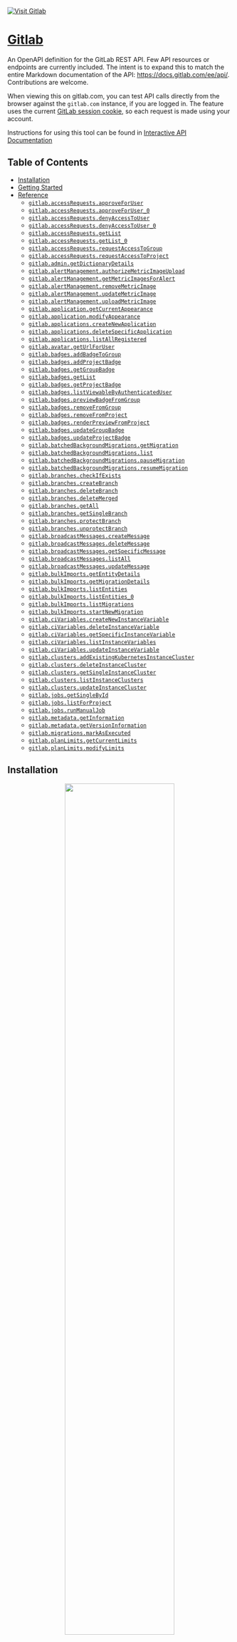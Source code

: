<div align="left">

[![Visit Gitlab](./header.png)](https://gitlab.com)

# [Gitlab](https://gitlab.com)<a id="gitlab"></a>

An OpenAPI definition for the GitLab REST API.
Few API resources or endpoints are currently included.
The intent is to expand this to match the entire Markdown documentation of the API:
<https://docs.gitlab.com/ee/api/>. Contributions are welcome.

When viewing this on gitlab.com, you can test API calls directly from the browser
against the `gitlab.com` instance, if you are logged in.
The feature uses the current [GitLab session cookie](https://docs.gitlab.com/ee/api/index.html#session-cookie),
so each request is made using your account.

Instructions for using this tool can be found in [Interactive API Documentation](https://docs.gitlab.com/ee/api/openapi/openapi_interactive.html)


</div>

## Table of Contents<a id="table-of-contents"></a>

<!-- toc -->

- [Installation](#installation)
- [Getting Started](#getting-started)
- [Reference](#reference)
  * [`gitlab.accessRequests.approveForUser`](#gitlabaccessrequestsapproveforuser)
  * [`gitlab.accessRequests.approveForUser_0`](#gitlabaccessrequestsapproveforuser_0)
  * [`gitlab.accessRequests.denyAccessToUser`](#gitlabaccessrequestsdenyaccesstouser)
  * [`gitlab.accessRequests.denyAccessToUser_0`](#gitlabaccessrequestsdenyaccesstouser_0)
  * [`gitlab.accessRequests.getList`](#gitlabaccessrequestsgetlist)
  * [`gitlab.accessRequests.getList_0`](#gitlabaccessrequestsgetlist_0)
  * [`gitlab.accessRequests.requestAccessToGroup`](#gitlabaccessrequestsrequestaccesstogroup)
  * [`gitlab.accessRequests.requestAccessToProject`](#gitlabaccessrequestsrequestaccesstoproject)
  * [`gitlab.admin.getDictionaryDetails`](#gitlabadmingetdictionarydetails)
  * [`gitlab.alertManagement.authorizeMetricImageUpload`](#gitlabalertmanagementauthorizemetricimageupload)
  * [`gitlab.alertManagement.getMetricImagesForAlert`](#gitlabalertmanagementgetmetricimagesforalert)
  * [`gitlab.alertManagement.removeMetricImage`](#gitlabalertmanagementremovemetricimage)
  * [`gitlab.alertManagement.updateMetricImage`](#gitlabalertmanagementupdatemetricimage)
  * [`gitlab.alertManagement.uploadMetricImage`](#gitlabalertmanagementuploadmetricimage)
  * [`gitlab.application.getCurrentAppearance`](#gitlabapplicationgetcurrentappearance)
  * [`gitlab.application.modifyAppearance`](#gitlabapplicationmodifyappearance)
  * [`gitlab.applications.createNewApplication`](#gitlabapplicationscreatenewapplication)
  * [`gitlab.applications.deleteSpecificApplication`](#gitlabapplicationsdeletespecificapplication)
  * [`gitlab.applications.listAllRegistered`](#gitlabapplicationslistallregistered)
  * [`gitlab.avatar.getUrlForUser`](#gitlabavatargeturlforuser)
  * [`gitlab.badges.addBadgeToGroup`](#gitlabbadgesaddbadgetogroup)
  * [`gitlab.badges.addProjectBadge`](#gitlabbadgesaddprojectbadge)
  * [`gitlab.badges.getGroupBadge`](#gitlabbadgesgetgroupbadge)
  * [`gitlab.badges.getList`](#gitlabbadgesgetlist)
  * [`gitlab.badges.getProjectBadge`](#gitlabbadgesgetprojectbadge)
  * [`gitlab.badges.listViewableByAuthenticatedUser`](#gitlabbadgeslistviewablebyauthenticateduser)
  * [`gitlab.badges.previewBadgeFromGroup`](#gitlabbadgespreviewbadgefromgroup)
  * [`gitlab.badges.removeFromGroup`](#gitlabbadgesremovefromgroup)
  * [`gitlab.badges.removeFromProject`](#gitlabbadgesremovefromproject)
  * [`gitlab.badges.renderPreviewFromProject`](#gitlabbadgesrenderpreviewfromproject)
  * [`gitlab.badges.updateGroupBadge`](#gitlabbadgesupdategroupbadge)
  * [`gitlab.badges.updateProjectBadge`](#gitlabbadgesupdateprojectbadge)
  * [`gitlab.batchedBackgroundMigrations.getMigration`](#gitlabbatchedbackgroundmigrationsgetmigration)
  * [`gitlab.batchedBackgroundMigrations.list`](#gitlabbatchedbackgroundmigrationslist)
  * [`gitlab.batchedBackgroundMigrations.pauseMigration`](#gitlabbatchedbackgroundmigrationspausemigration)
  * [`gitlab.batchedBackgroundMigrations.resumeMigration`](#gitlabbatchedbackgroundmigrationsresumemigration)
  * [`gitlab.branches.checkIfExists`](#gitlabbranchescheckifexists)
  * [`gitlab.branches.createBranch`](#gitlabbranchescreatebranch)
  * [`gitlab.branches.deleteBranch`](#gitlabbranchesdeletebranch)
  * [`gitlab.branches.deleteMerged`](#gitlabbranchesdeletemerged)
  * [`gitlab.branches.getAll`](#gitlabbranchesgetall)
  * [`gitlab.branches.getSingleBranch`](#gitlabbranchesgetsinglebranch)
  * [`gitlab.branches.protectBranch`](#gitlabbranchesprotectbranch)
  * [`gitlab.branches.unprotectBranch`](#gitlabbranchesunprotectbranch)
  * [`gitlab.broadcastMessages.createMessage`](#gitlabbroadcastmessagescreatemessage)
  * [`gitlab.broadcastMessages.deleteMessage`](#gitlabbroadcastmessagesdeletemessage)
  * [`gitlab.broadcastMessages.getSpecificMessage`](#gitlabbroadcastmessagesgetspecificmessage)
  * [`gitlab.broadcastMessages.listAll`](#gitlabbroadcastmessageslistall)
  * [`gitlab.broadcastMessages.updateMessage`](#gitlabbroadcastmessagesupdatemessage)
  * [`gitlab.bulkImports.getEntityDetails`](#gitlabbulkimportsgetentitydetails)
  * [`gitlab.bulkImports.getMigrationDetails`](#gitlabbulkimportsgetmigrationdetails)
  * [`gitlab.bulkImports.listEntities`](#gitlabbulkimportslistentities)
  * [`gitlab.bulkImports.listEntities_0`](#gitlabbulkimportslistentities_0)
  * [`gitlab.bulkImports.listMigrations`](#gitlabbulkimportslistmigrations)
  * [`gitlab.bulkImports.startNewMigration`](#gitlabbulkimportsstartnewmigration)
  * [`gitlab.ciVariables.createNewInstanceVariable`](#gitlabcivariablescreatenewinstancevariable)
  * [`gitlab.ciVariables.deleteInstanceVariable`](#gitlabcivariablesdeleteinstancevariable)
  * [`gitlab.ciVariables.getSpecificInstanceVariable`](#gitlabcivariablesgetspecificinstancevariable)
  * [`gitlab.ciVariables.listInstanceVariables`](#gitlabcivariableslistinstancevariables)
  * [`gitlab.ciVariables.updateInstanceVariable`](#gitlabcivariablesupdateinstancevariable)
  * [`gitlab.clusters.addExistingKubernetesInstanceCluster`](#gitlabclustersaddexistingkubernetesinstancecluster)
  * [`gitlab.clusters.deleteInstanceCluster`](#gitlabclustersdeleteinstancecluster)
  * [`gitlab.clusters.getSingleInstanceCluster`](#gitlabclustersgetsingleinstancecluster)
  * [`gitlab.clusters.listInstanceClusters`](#gitlabclusterslistinstanceclusters)
  * [`gitlab.clusters.updateInstanceCluster`](#gitlabclustersupdateinstancecluster)
  * [`gitlab.jobs.getSingleById`](#gitlabjobsgetsinglebyid)
  * [`gitlab.jobs.listForProject`](#gitlabjobslistforproject)
  * [`gitlab.jobs.runManualJob`](#gitlabjobsrunmanualjob)
  * [`gitlab.metadata.getInformation`](#gitlabmetadatagetinformation)
  * [`gitlab.metadata.getVersionInformation`](#gitlabmetadatagetversioninformation)
  * [`gitlab.migrations.markAsExecuted`](#gitlabmigrationsmarkasexecuted)
  * [`gitlab.planLimits.getCurrentLimits`](#gitlabplanlimitsgetcurrentlimits)
  * [`gitlab.planLimits.modifyLimits`](#gitlabplanlimitsmodifylimits)

<!-- tocstop -->

## Installation<a id="installation"></a>
<div align="center">
  <a href="https://konfigthis.com/sdk-sign-up?company=GitLab&language=TypeScript">
    <img src="https://raw.githubusercontent.com/konfig-dev/brand-assets/HEAD/cta-images/typescript-cta.png" width="70%">
  </a>
</div>

## Getting Started<a id="getting-started"></a>

```typescript
import { GitLab } from "git-lab-typescript-sdk";

const gitlab = new GitLab({
  // Defining the base path is optional and defaults to https://www.gitlab.com/api
  // basePath: "https://www.gitlab.com/api",
  apiKey: "API_KEY",
});

const approveForUserResponse = await gitlab.accessRequests.approveForUser({
  id: "id_example",
  userId: 1,
  access_level: 30,
});

console.log(approveForUserResponse);
```

## Reference<a id="reference"></a>


### `gitlab.accessRequests.approveForUser`<a id="gitlabaccessrequestsapproveforuser"></a>

This feature was introduced in GitLab 8.11.

#### 🛠️ Usage<a id="🛠️-usage"></a>

```typescript
const approveForUserResponse = await gitlab.accessRequests.approveForUser({
  id: "id_example",
  userId: 1,
  access_level: 30,
});
```

#### ⚙️ Parameters<a id="⚙️-parameters"></a>

##### id: `string`<a id="id-string"></a>

The ID or URL-encoded path of the group owned by the authenticated user

##### userId: `number`<a id="userid-number"></a>

The user ID of the access requester

##### access_level: `number`<a id="access_level-number"></a>

A valid access level (defaults: `30`, the Developer role)

#### 🔄 Return<a id="🔄-return"></a>

[APIEntitiesAccessRequester](./models/apientities-access-requester.ts)

#### 🌐 Endpoint<a id="🌐-endpoint"></a>

`/api/v4/groups/{id}/access_requests/{user_id}/approve` `PUT`

[🔙 **Back to Table of Contents**](#table-of-contents)

---


### `gitlab.accessRequests.approveForUser_0`<a id="gitlabaccessrequestsapproveforuser_0"></a>

This feature was introduced in GitLab 8.11.

#### 🛠️ Usage<a id="🛠️-usage"></a>

```typescript
const approveForUser_0Response = await gitlab.accessRequests.approveForUser_0({
  id: "id_example",
  userId: 1,
  access_level: 30,
});
```

#### ⚙️ Parameters<a id="⚙️-parameters"></a>

##### id: `string`<a id="id-string"></a>

The ID or URL-encoded path of the project owned by the authenticated user

##### userId: `number`<a id="userid-number"></a>

The user ID of the access requester

##### access_level: `number`<a id="access_level-number"></a>

A valid access level (defaults: `30`, the Developer role)

#### 🔄 Return<a id="🔄-return"></a>

[APIEntitiesAccessRequester](./models/apientities-access-requester.ts)

#### 🌐 Endpoint<a id="🌐-endpoint"></a>

`/api/v4/projects/{id}/access_requests/{user_id}/approve` `PUT`

[🔙 **Back to Table of Contents**](#table-of-contents)

---


### `gitlab.accessRequests.denyAccessToUser`<a id="gitlabaccessrequestsdenyaccesstouser"></a>

This feature was introduced in GitLab 8.11.

#### 🛠️ Usage<a id="🛠️-usage"></a>

```typescript
const denyAccessToUserResponse = await gitlab.accessRequests.denyAccessToUser({
  id: "id_example",
  userId: 1,
});
```

#### ⚙️ Parameters<a id="⚙️-parameters"></a>

##### id: `string`<a id="id-string"></a>

The ID or URL-encoded path of the group owned by the authenticated user

##### userId: `number`<a id="userid-number"></a>

The user ID of the access requester

#### 🌐 Endpoint<a id="🌐-endpoint"></a>

`/api/v4/groups/{id}/access_requests/{user_id}` `DELETE`

[🔙 **Back to Table of Contents**](#table-of-contents)

---


### `gitlab.accessRequests.denyAccessToUser_0`<a id="gitlabaccessrequestsdenyaccesstouser_0"></a>

This feature was introduced in GitLab 8.11.

#### 🛠️ Usage<a id="🛠️-usage"></a>

```typescript
const denyAccessToUser_0Response =
  await gitlab.accessRequests.denyAccessToUser_0({
    id: "id_example",
    userId: 1,
  });
```

#### ⚙️ Parameters<a id="⚙️-parameters"></a>

##### id: `string`<a id="id-string"></a>

The ID or URL-encoded path of the project owned by the authenticated user

##### userId: `number`<a id="userid-number"></a>

The user ID of the access requester

#### 🌐 Endpoint<a id="🌐-endpoint"></a>

`/api/v4/projects/{id}/access_requests/{user_id}` `DELETE`

[🔙 **Back to Table of Contents**](#table-of-contents)

---


### `gitlab.accessRequests.getList`<a id="gitlabaccessrequestsgetlist"></a>

This feature was introduced in GitLab 8.11.

#### 🛠️ Usage<a id="🛠️-usage"></a>

```typescript
const getListResponse = await gitlab.accessRequests.getList({
  id: "id_example",
  page: 1,
  perPage: 20,
});
```

#### ⚙️ Parameters<a id="⚙️-parameters"></a>

##### id: `string`<a id="id-string"></a>

The ID or URL-encoded path of the group owned by the authenticated user

##### page: `number`<a id="page-number"></a>

Current page number

##### perPage: `number`<a id="perpage-number"></a>

Number of items per page

#### 🔄 Return<a id="🔄-return"></a>

[APIEntitiesAccessRequester](./models/apientities-access-requester.ts)

#### 🌐 Endpoint<a id="🌐-endpoint"></a>

`/api/v4/groups/{id}/access_requests` `GET`

[🔙 **Back to Table of Contents**](#table-of-contents)

---


### `gitlab.accessRequests.getList_0`<a id="gitlabaccessrequestsgetlist_0"></a>

This feature was introduced in GitLab 8.11.

#### 🛠️ Usage<a id="🛠️-usage"></a>

```typescript
const getList_0Response = await gitlab.accessRequests.getList_0({
  id: "id_example",
  page: 1,
  perPage: 20,
});
```

#### ⚙️ Parameters<a id="⚙️-parameters"></a>

##### id: `string`<a id="id-string"></a>

The ID or URL-encoded path of the project owned by the authenticated user

##### page: `number`<a id="page-number"></a>

Current page number

##### perPage: `number`<a id="perpage-number"></a>

Number of items per page

#### 🔄 Return<a id="🔄-return"></a>

[APIEntitiesAccessRequester](./models/apientities-access-requester.ts)

#### 🌐 Endpoint<a id="🌐-endpoint"></a>

`/api/v4/projects/{id}/access_requests` `GET`

[🔙 **Back to Table of Contents**](#table-of-contents)

---


### `gitlab.accessRequests.requestAccessToGroup`<a id="gitlabaccessrequestsrequestaccesstogroup"></a>

This feature was introduced in GitLab 8.11.

#### 🛠️ Usage<a id="🛠️-usage"></a>

```typescript
const requestAccessToGroupResponse =
  await gitlab.accessRequests.requestAccessToGroup({
    id: "id_example",
  });
```

#### ⚙️ Parameters<a id="⚙️-parameters"></a>

##### id: `string`<a id="id-string"></a>

The ID or URL-encoded path of the group owned by the authenticated user

#### 🔄 Return<a id="🔄-return"></a>

[APIEntitiesAccessRequester](./models/apientities-access-requester.ts)

#### 🌐 Endpoint<a id="🌐-endpoint"></a>

`/api/v4/groups/{id}/access_requests` `POST`

[🔙 **Back to Table of Contents**](#table-of-contents)

---


### `gitlab.accessRequests.requestAccessToProject`<a id="gitlabaccessrequestsrequestaccesstoproject"></a>

This feature was introduced in GitLab 8.11.

#### 🛠️ Usage<a id="🛠️-usage"></a>

```typescript
const requestAccessToProjectResponse =
  await gitlab.accessRequests.requestAccessToProject({
    id: "id_example",
  });
```

#### ⚙️ Parameters<a id="⚙️-parameters"></a>

##### id: `string`<a id="id-string"></a>

The ID or URL-encoded path of the project owned by the authenticated user

#### 🔄 Return<a id="🔄-return"></a>

[APIEntitiesAccessRequester](./models/apientities-access-requester.ts)

#### 🌐 Endpoint<a id="🌐-endpoint"></a>

`/api/v4/projects/{id}/access_requests` `POST`

[🔙 **Back to Table of Contents**](#table-of-contents)

---


### `gitlab.admin.getDictionaryDetails`<a id="gitlabadmingetdictionarydetails"></a>

Retrieve dictionary details

#### 🛠️ Usage<a id="🛠️-usage"></a>

```typescript
const getDictionaryDetailsResponse = await gitlab.admin.getDictionaryDetails({
  databaseName: "main",
  tableName: "tableName_example",
});
```

#### ⚙️ Parameters<a id="⚙️-parameters"></a>

##### databaseName: `'main' | 'ci'`<a id="databasename-main--ci"></a>

The database name

##### tableName: `string`<a id="tablename-string"></a>

The table name

#### 🔄 Return<a id="🔄-return"></a>

[APIEntitiesDictionaryTable](./models/apientities-dictionary-table.ts)

#### 🌐 Endpoint<a id="🌐-endpoint"></a>

`/api/v4/admin/databases/{database_name}/dictionary/tables/{table_name}` `GET`

[🔙 **Back to Table of Contents**](#table-of-contents)

---


### `gitlab.alertManagement.authorizeMetricImageUpload`<a id="gitlabalertmanagementauthorizemetricimageupload"></a>

Workhorse authorize metric image file upload

#### 🛠️ Usage<a id="🛠️-usage"></a>

```typescript
const authorizeMetricImageUploadResponse =
  await gitlab.alertManagement.authorizeMetricImageUpload({
    id: "id_example",
    alertIid: 1,
  });
```

#### ⚙️ Parameters<a id="⚙️-parameters"></a>

##### id: `string`<a id="id-string"></a>

The ID or URL-encoded path of the project

##### alertIid: `number`<a id="alertiid-number"></a>

The IID of the Alert

#### 🌐 Endpoint<a id="🌐-endpoint"></a>

`/api/v4/projects/{id}/alert_management_alerts/{alert_iid}/metric_images/authorize` `POST`

[🔙 **Back to Table of Contents**](#table-of-contents)

---


### `gitlab.alertManagement.getMetricImagesForAlert`<a id="gitlabalertmanagementgetmetricimagesforalert"></a>

Metric Images for alert

#### 🛠️ Usage<a id="🛠️-usage"></a>

```typescript
const getMetricImagesForAlertResponse =
  await gitlab.alertManagement.getMetricImagesForAlert({
    id: "id_example",
    alertIid: 1,
  });
```

#### ⚙️ Parameters<a id="⚙️-parameters"></a>

##### id: `string`<a id="id-string"></a>

The ID or URL-encoded path of the project

##### alertIid: `number`<a id="alertiid-number"></a>

The IID of the Alert

#### 🔄 Return<a id="🔄-return"></a>

[APIEntitiesMetricImage](./models/apientities-metric-image.ts)

#### 🌐 Endpoint<a id="🌐-endpoint"></a>

`/api/v4/projects/{id}/alert_management_alerts/{alert_iid}/metric_images` `GET`

[🔙 **Back to Table of Contents**](#table-of-contents)

---


### `gitlab.alertManagement.removeMetricImage`<a id="gitlabalertmanagementremovemetricimage"></a>

Remove a metric image for an alert

#### 🛠️ Usage<a id="🛠️-usage"></a>

```typescript
const removeMetricImageResponse =
  await gitlab.alertManagement.removeMetricImage({
    id: "id_example",
    alertIid: 1,
    metricImageId: 1,
  });
```

#### ⚙️ Parameters<a id="⚙️-parameters"></a>

##### id: `string`<a id="id-string"></a>

The ID or URL-encoded path of the project

##### alertIid: `number`<a id="alertiid-number"></a>

The IID of the Alert

##### metricImageId: `number`<a id="metricimageid-number"></a>

The ID of metric image

#### 🔄 Return<a id="🔄-return"></a>

[APIEntitiesMetricImage](./models/apientities-metric-image.ts)

#### 🌐 Endpoint<a id="🌐-endpoint"></a>

`/api/v4/projects/{id}/alert_management_alerts/{alert_iid}/metric_images/{metric_image_id}` `DELETE`

[🔙 **Back to Table of Contents**](#table-of-contents)

---


### `gitlab.alertManagement.updateMetricImage`<a id="gitlabalertmanagementupdatemetricimage"></a>

Update a metric image for an alert

#### 🛠️ Usage<a id="🛠️-usage"></a>

```typescript
const updateMetricImageResponse =
  await gitlab.alertManagement.updateMetricImage({
    id: "id_example",
    alertIid: 1,
    metricImageId: 1,
  });
```

#### ⚙️ Parameters<a id="⚙️-parameters"></a>

##### id: `string`<a id="id-string"></a>

The ID or URL-encoded path of the project

##### alertIid: `number`<a id="alertiid-number"></a>

The IID of the Alert

##### metricImageId: `number`<a id="metricimageid-number"></a>

The ID of metric image

##### url: `string`<a id="url-string"></a>

The url to view more metric info

##### urlText: `string`<a id="urltext-string"></a>

A description of the image or URL

#### 🔄 Return<a id="🔄-return"></a>

[APIEntitiesMetricImage](./models/apientities-metric-image.ts)

#### 🌐 Endpoint<a id="🌐-endpoint"></a>

`/api/v4/projects/{id}/alert_management_alerts/{alert_iid}/metric_images/{metric_image_id}` `PUT`

[🔙 **Back to Table of Contents**](#table-of-contents)

---


### `gitlab.alertManagement.uploadMetricImage`<a id="gitlabalertmanagementuploadmetricimage"></a>

Upload a metric image for an alert

#### 🛠️ Usage<a id="🛠️-usage"></a>

```typescript
const uploadMetricImageResponse =
  await gitlab.alertManagement.uploadMetricImage({
    id: "id_example",
    alertIid: 1,
    file: fs.readFileSync("/path/to/file"),
  });
```

#### ⚙️ Parameters<a id="⚙️-parameters"></a>

##### id: `string`<a id="id-string"></a>

The ID or URL-encoded path of the project

##### alertIid: `number`<a id="alertiid-number"></a>

The IID of the Alert

##### file: `Uint8Array | File | buffer.File`<a id="file-uint8array--file--bufferfile"></a>

The image file to be uploaded

##### url: `string`<a id="url-string"></a>

The url to view more metric info

##### urlText: `string`<a id="urltext-string"></a>

A description of the image or URL

#### 🔄 Return<a id="🔄-return"></a>

[APIEntitiesMetricImage](./models/apientities-metric-image.ts)

#### 🌐 Endpoint<a id="🌐-endpoint"></a>

`/api/v4/projects/{id}/alert_management_alerts/{alert_iid}/metric_images` `POST`

[🔙 **Back to Table of Contents**](#table-of-contents)

---


### `gitlab.application.getCurrentAppearance`<a id="gitlabapplicationgetcurrentappearance"></a>

Get the current appearance

#### 🛠️ Usage<a id="🛠️-usage"></a>

```typescript
const getCurrentAppearanceResponse =
  await gitlab.application.getCurrentAppearance();
```

#### 🔄 Return<a id="🔄-return"></a>

[APIEntitiesAppearance](./models/apientities-appearance.ts)

#### 🌐 Endpoint<a id="🌐-endpoint"></a>

`/api/v4/application/appearance` `GET`

[🔙 **Back to Table of Contents**](#table-of-contents)

---


### `gitlab.application.modifyAppearance`<a id="gitlabapplicationmodifyappearance"></a>

Modify appearance

#### 🛠️ Usage<a id="🛠️-usage"></a>

```typescript
const modifyAppearanceResponse = await gitlab.application.modifyAppearance({});
```

#### ⚙️ Parameters<a id="⚙️-parameters"></a>

##### title: `string`<a id="title-string"></a>

Instance title on the sign in / sign up page

##### description: `string`<a id="description-string"></a>

Markdown text shown on the sign in / sign up page

##### pwaName: `string`<a id="pwaname-string"></a>

Name of the Progressive Web App

##### pwaShortName: `string`<a id="pwashortname-string"></a>

Optional, short name for Progressive Web App

##### pwaDescription: `string`<a id="pwadescription-string"></a>

An explanation of what the Progressive Web App does

##### logo: `Uint8Array | File | buffer.File`<a id="logo-uint8array--file--bufferfile"></a>

Instance image used on the sign in / sign up page

##### pwaIcon: `Uint8Array | File | buffer.File`<a id="pwaicon-uint8array--file--bufferfile"></a>

Icon used for Progressive Web App

##### headerLogo: `Uint8Array | File | buffer.File`<a id="headerlogo-uint8array--file--bufferfile"></a>

Instance image used for the main navigation bar

##### favicon: `Uint8Array | File | buffer.File`<a id="favicon-uint8array--file--bufferfile"></a>

Instance favicon in .ico/.png format

##### newProjectGuidelines: `string`<a id="newprojectguidelines-string"></a>

Markdown text shown on the new project page

##### profileImageGuidelines: `string`<a id="profileimageguidelines-string"></a>

Markdown text shown on the profile page below Public Avatar

##### headerMessage: `string`<a id="headermessage-string"></a>

Message within the system header bar

##### footerMessage: `string`<a id="footermessage-string"></a>

Message within the system footer bar

##### messageBackgroundColor: `string`<a id="messagebackgroundcolor-string"></a>

Background color for the system header / footer bar

##### messageFontColor: `string`<a id="messagefontcolor-string"></a>

Font color for the system header / footer bar

##### emailHeaderAndFooterEnabled: `boolean`<a id="emailheaderandfooterenabled-boolean"></a>

Add header and footer to all outgoing emails if enabled

#### 🔄 Return<a id="🔄-return"></a>

[APIEntitiesAppearance](./models/apientities-appearance.ts)

#### 🌐 Endpoint<a id="🌐-endpoint"></a>

`/api/v4/application/appearance` `PUT`

[🔙 **Back to Table of Contents**](#table-of-contents)

---


### `gitlab.applications.createNewApplication`<a id="gitlabapplicationscreatenewapplication"></a>

This feature was introduced in GitLab 10.5

#### 🛠️ Usage<a id="🛠️-usage"></a>

```typescript
const createNewApplicationResponse =
  await gitlab.applications.createNewApplication({
    name: "name_example",
    redirect_uri: "redirect_uri_example",
    scopes: "scopes_example",
    confidential: true,
  });
```

#### ⚙️ Parameters<a id="⚙️-parameters"></a>

##### name: `string`<a id="name-string"></a>

Name of the application.

##### redirect_uri: `string`<a id="redirect_uri-string"></a>

Redirect URI of the application.

##### scopes: `string`<a id="scopes-string"></a>

Scopes of the application. You can specify multiple scopes by separating\\\\                                  each scope using a space

##### confidential: `boolean`<a id="confidential-boolean"></a>

The application is used where the client secret can be kept confidential. Native mobile apps \\\\                         and Single Page Apps are considered non-confidential. Defaults to true if not supplied

#### 🔄 Return<a id="🔄-return"></a>

[APIEntitiesApplicationWithSecret](./models/apientities-application-with-secret.ts)

#### 🌐 Endpoint<a id="🌐-endpoint"></a>

`/api/v4/applications` `POST`

[🔙 **Back to Table of Contents**](#table-of-contents)

---


### `gitlab.applications.deleteSpecificApplication`<a id="gitlabapplicationsdeletespecificapplication"></a>

Delete a specific application

#### 🛠️ Usage<a id="🛠️-usage"></a>

```typescript
const deleteSpecificApplicationResponse =
  await gitlab.applications.deleteSpecificApplication({
    id: 1,
  });
```

#### ⚙️ Parameters<a id="⚙️-parameters"></a>

##### id: `number`<a id="id-number"></a>

The ID of the application (not the application_id)

#### 🌐 Endpoint<a id="🌐-endpoint"></a>

`/api/v4/applications/{id}` `DELETE`

[🔙 **Back to Table of Contents**](#table-of-contents)

---


### `gitlab.applications.listAllRegistered`<a id="gitlabapplicationslistallregistered"></a>

List all registered applications

#### 🛠️ Usage<a id="🛠️-usage"></a>

```typescript
const listAllRegisteredResponse = await gitlab.applications.listAllRegistered();
```

#### 🔄 Return<a id="🔄-return"></a>

[APIEntitiesApplication](./models/apientities-application.ts)

#### 🌐 Endpoint<a id="🌐-endpoint"></a>

`/api/v4/applications` `GET`

[🔙 **Back to Table of Contents**](#table-of-contents)

---


### `gitlab.avatar.getUrlForUser`<a id="gitlabavatargeturlforuser"></a>

Return avatar url for a user

#### 🛠️ Usage<a id="🛠️-usage"></a>

```typescript
const getUrlForUserResponse = await gitlab.avatar.getUrlForUser({
  email: "email_example",
});
```

#### ⚙️ Parameters<a id="⚙️-parameters"></a>

##### email: `string`<a id="email-string"></a>

Public email address of the user

##### size: `number`<a id="size-number"></a>

Single pixel dimension for Gravatar images

#### 🔄 Return<a id="🔄-return"></a>

[APIEntitiesAvatar](./models/apientities-avatar.ts)

#### 🌐 Endpoint<a id="🌐-endpoint"></a>

`/api/v4/avatar` `GET`

[🔙 **Back to Table of Contents**](#table-of-contents)

---


### `gitlab.badges.addBadgeToGroup`<a id="gitlabbadgesaddbadgetogroup"></a>

This feature was introduced in GitLab 10.6.

#### 🛠️ Usage<a id="🛠️-usage"></a>

```typescript
const addBadgeToGroupResponse = await gitlab.badges.addBadgeToGroup({
  id: "id_example",
  link_url: "link_url_example",
  image_url: "image_url_example",
});
```

#### ⚙️ Parameters<a id="⚙️-parameters"></a>

##### link_url: `string`<a id="link_url-string"></a>

URL of the badge link

##### image_url: `string`<a id="image_url-string"></a>

URL of the badge image

##### id: `string`<a id="id-string"></a>

The ID or URL-encoded path of the group owned by the authenticated user.

##### name: `string`<a id="name-string"></a>

Name for the badge

#### 🔄 Return<a id="🔄-return"></a>

[APIEntitiesBadge](./models/apientities-badge.ts)

#### 🌐 Endpoint<a id="🌐-endpoint"></a>

`/api/v4/groups/{id}/badges` `POST`

[🔙 **Back to Table of Contents**](#table-of-contents)

---


### `gitlab.badges.addProjectBadge`<a id="gitlabbadgesaddprojectbadge"></a>

This feature was introduced in GitLab 10.6.

#### 🛠️ Usage<a id="🛠️-usage"></a>

```typescript
const addProjectBadgeResponse = await gitlab.badges.addProjectBadge({
  id: "id_example",
  link_url: "link_url_example",
  image_url: "image_url_example",
});
```

#### ⚙️ Parameters<a id="⚙️-parameters"></a>

##### link_url: `string`<a id="link_url-string"></a>

URL of the badge link

##### image_url: `string`<a id="image_url-string"></a>

URL of the badge image

##### id: `string`<a id="id-string"></a>

The ID or URL-encoded path of the project owned by the authenticated user.

##### name: `string`<a id="name-string"></a>

Name for the badge

#### 🔄 Return<a id="🔄-return"></a>

[APIEntitiesBadge](./models/apientities-badge.ts)

#### 🌐 Endpoint<a id="🌐-endpoint"></a>

`/api/v4/projects/{id}/badges` `POST`

[🔙 **Back to Table of Contents**](#table-of-contents)

---


### `gitlab.badges.getGroupBadge`<a id="gitlabbadgesgetgroupbadge"></a>

This feature was introduced in GitLab 10.6.

#### 🛠️ Usage<a id="🛠️-usage"></a>

```typescript
const getGroupBadgeResponse = await gitlab.badges.getGroupBadge({
  id: "id_example",
  badgeId: 1,
});
```

#### ⚙️ Parameters<a id="⚙️-parameters"></a>

##### id: `string`<a id="id-string"></a>

The ID or URL-encoded path of the group owned by the authenticated user.

##### badgeId: `number`<a id="badgeid-number"></a>

The badge ID

#### 🔄 Return<a id="🔄-return"></a>

[APIEntitiesBadge](./models/apientities-badge.ts)

#### 🌐 Endpoint<a id="🌐-endpoint"></a>

`/api/v4/groups/{id}/badges/{badge_id}` `GET`

[🔙 **Back to Table of Contents**](#table-of-contents)

---


### `gitlab.badges.getList`<a id="gitlabbadgesgetlist"></a>

This feature was introduced in GitLab 10.6.

#### 🛠️ Usage<a id="🛠️-usage"></a>

```typescript
const getListResponse = await gitlab.badges.getList({
  id: "id_example",
  page: 1,
  perPage: 20,
});
```

#### ⚙️ Parameters<a id="⚙️-parameters"></a>

##### id: `string`<a id="id-string"></a>

The ID or URL-encoded path of the group owned by the authenticated user.

##### page: `number`<a id="page-number"></a>

Current page number

##### perPage: `number`<a id="perpage-number"></a>

Number of items per page

##### name: `string`<a id="name-string"></a>

Name for the badge

#### 🔄 Return<a id="🔄-return"></a>

[APIEntitiesBadge](./models/apientities-badge.ts)

#### 🌐 Endpoint<a id="🌐-endpoint"></a>

`/api/v4/groups/{id}/badges` `GET`

[🔙 **Back to Table of Contents**](#table-of-contents)

---


### `gitlab.badges.getProjectBadge`<a id="gitlabbadgesgetprojectbadge"></a>

This feature was introduced in GitLab 10.6.

#### 🛠️ Usage<a id="🛠️-usage"></a>

```typescript
const getProjectBadgeResponse = await gitlab.badges.getProjectBadge({
  id: "id_example",
  badgeId: 1,
});
```

#### ⚙️ Parameters<a id="⚙️-parameters"></a>

##### id: `string`<a id="id-string"></a>

The ID or URL-encoded path of the project owned by the authenticated user.

##### badgeId: `number`<a id="badgeid-number"></a>

The badge ID

#### 🔄 Return<a id="🔄-return"></a>

[APIEntitiesBadge](./models/apientities-badge.ts)

#### 🌐 Endpoint<a id="🌐-endpoint"></a>

`/api/v4/projects/{id}/badges/{badge_id}` `GET`

[🔙 **Back to Table of Contents**](#table-of-contents)

---


### `gitlab.badges.listViewableByAuthenticatedUser`<a id="gitlabbadgeslistviewablebyauthenticateduser"></a>

This feature was introduced in GitLab 10.6.

#### 🛠️ Usage<a id="🛠️-usage"></a>

```typescript
const listViewableByAuthenticatedUserResponse =
  await gitlab.badges.listViewableByAuthenticatedUser({
    id: "id_example",
    page: 1,
    perPage: 20,
  });
```

#### ⚙️ Parameters<a id="⚙️-parameters"></a>

##### id: `string`<a id="id-string"></a>

The ID or URL-encoded path of the project owned by the authenticated user.

##### page: `number`<a id="page-number"></a>

Current page number

##### perPage: `number`<a id="perpage-number"></a>

Number of items per page

##### name: `string`<a id="name-string"></a>

Name for the badge

#### 🔄 Return<a id="🔄-return"></a>

[APIEntitiesBadge](./models/apientities-badge.ts)

#### 🌐 Endpoint<a id="🌐-endpoint"></a>

`/api/v4/projects/{id}/badges` `GET`

[🔙 **Back to Table of Contents**](#table-of-contents)

---


### `gitlab.badges.previewBadgeFromGroup`<a id="gitlabbadgespreviewbadgefromgroup"></a>

This feature was introduced in GitLab 10.6.

#### 🛠️ Usage<a id="🛠️-usage"></a>

```typescript
const previewBadgeFromGroupResponse = await gitlab.badges.previewBadgeFromGroup(
  {
    id: "id_example",
    linkUrl: "linkUrl_example",
    imageUrl: "imageUrl_example",
  }
);
```

#### ⚙️ Parameters<a id="⚙️-parameters"></a>

##### id: `string`<a id="id-string"></a>

The ID or URL-encoded path of the group owned by the authenticated user.

##### linkUrl: `string`<a id="linkurl-string"></a>

URL of the badge link

##### imageUrl: `string`<a id="imageurl-string"></a>

URL of the badge image

#### 🔄 Return<a id="🔄-return"></a>

[APIEntitiesBasicBadgeDetails](./models/apientities-basic-badge-details.ts)

#### 🌐 Endpoint<a id="🌐-endpoint"></a>

`/api/v4/groups/{id}/badges/render` `GET`

[🔙 **Back to Table of Contents**](#table-of-contents)

---


### `gitlab.badges.removeFromGroup`<a id="gitlabbadgesremovefromgroup"></a>

This feature was introduced in GitLab 10.6.

#### 🛠️ Usage<a id="🛠️-usage"></a>

```typescript
const removeFromGroupResponse = await gitlab.badges.removeFromGroup({
  id: "id_example",
  badgeId: 1,
});
```

#### ⚙️ Parameters<a id="⚙️-parameters"></a>

##### id: `string`<a id="id-string"></a>

The ID or URL-encoded path of the group owned by the authenticated user.

##### badgeId: `number`<a id="badgeid-number"></a>

The badge ID

#### 🌐 Endpoint<a id="🌐-endpoint"></a>

`/api/v4/groups/{id}/badges/{badge_id}` `DELETE`

[🔙 **Back to Table of Contents**](#table-of-contents)

---


### `gitlab.badges.removeFromProject`<a id="gitlabbadgesremovefromproject"></a>

This feature was introduced in GitLab 10.6.

#### 🛠️ Usage<a id="🛠️-usage"></a>

```typescript
const removeFromProjectResponse = await gitlab.badges.removeFromProject({
  id: "id_example",
  badgeId: 1,
});
```

#### ⚙️ Parameters<a id="⚙️-parameters"></a>

##### id: `string`<a id="id-string"></a>

The ID or URL-encoded path of the project owned by the authenticated user.

##### badgeId: `number`<a id="badgeid-number"></a>

The badge ID

#### 🌐 Endpoint<a id="🌐-endpoint"></a>

`/api/v4/projects/{id}/badges/{badge_id}` `DELETE`

[🔙 **Back to Table of Contents**](#table-of-contents)

---


### `gitlab.badges.renderPreviewFromProject`<a id="gitlabbadgesrenderpreviewfromproject"></a>

This feature was introduced in GitLab 10.6.

#### 🛠️ Usage<a id="🛠️-usage"></a>

```typescript
const renderPreviewFromProjectResponse =
  await gitlab.badges.renderPreviewFromProject({
    id: "id_example",
    linkUrl: "linkUrl_example",
    imageUrl: "imageUrl_example",
  });
```

#### ⚙️ Parameters<a id="⚙️-parameters"></a>

##### id: `string`<a id="id-string"></a>

The ID or URL-encoded path of the project owned by the authenticated user.

##### linkUrl: `string`<a id="linkurl-string"></a>

URL of the badge link

##### imageUrl: `string`<a id="imageurl-string"></a>

URL of the badge image

#### 🔄 Return<a id="🔄-return"></a>

[APIEntitiesBasicBadgeDetails](./models/apientities-basic-badge-details.ts)

#### 🌐 Endpoint<a id="🌐-endpoint"></a>

`/api/v4/projects/{id}/badges/render` `GET`

[🔙 **Back to Table of Contents**](#table-of-contents)

---


### `gitlab.badges.updateGroupBadge`<a id="gitlabbadgesupdategroupbadge"></a>

This feature was introduced in GitLab 10.6.

#### 🛠️ Usage<a id="🛠️-usage"></a>

```typescript
const updateGroupBadgeResponse = await gitlab.badges.updateGroupBadge({
  id: "id_example",
  badgeId: 1,
});
```

#### ⚙️ Parameters<a id="⚙️-parameters"></a>

##### id: `string`<a id="id-string"></a>

The ID or URL-encoded path of the group owned by the authenticated user.

##### badgeId: `number`<a id="badgeid-number"></a>

##### link_url: `string`<a id="link_url-string"></a>

URL of the badge link

##### image_url: `string`<a id="image_url-string"></a>

URL of the badge image

##### name: `string`<a id="name-string"></a>

Name for the badge

#### 🔄 Return<a id="🔄-return"></a>

[APIEntitiesBadge](./models/apientities-badge.ts)

#### 🌐 Endpoint<a id="🌐-endpoint"></a>

`/api/v4/groups/{id}/badges/{badge_id}` `PUT`

[🔙 **Back to Table of Contents**](#table-of-contents)

---


### `gitlab.badges.updateProjectBadge`<a id="gitlabbadgesupdateprojectbadge"></a>

This feature was introduced in GitLab 10.6.

#### 🛠️ Usage<a id="🛠️-usage"></a>

```typescript
const updateProjectBadgeResponse = await gitlab.badges.updateProjectBadge({
  id: "id_example",
  badgeId: 1,
});
```

#### ⚙️ Parameters<a id="⚙️-parameters"></a>

##### id: `string`<a id="id-string"></a>

The ID or URL-encoded path of the project owned by the authenticated user.

##### badgeId: `number`<a id="badgeid-number"></a>

##### link_url: `string`<a id="link_url-string"></a>

URL of the badge link

##### image_url: `string`<a id="image_url-string"></a>

URL of the badge image

##### name: `string`<a id="name-string"></a>

Name for the badge

#### 🔄 Return<a id="🔄-return"></a>

[APIEntitiesBadge](./models/apientities-badge.ts)

#### 🌐 Endpoint<a id="🌐-endpoint"></a>

`/api/v4/projects/{id}/badges/{badge_id}` `PUT`

[🔙 **Back to Table of Contents**](#table-of-contents)

---


### `gitlab.batchedBackgroundMigrations.getMigration`<a id="gitlabbatchedbackgroundmigrationsgetmigration"></a>

Retrieve a batched background migration

#### 🛠️ Usage<a id="🛠️-usage"></a>

```typescript
const getMigrationResponse =
  await gitlab.batchedBackgroundMigrations.getMigration({
    database: "main",
    id: 1,
  });
```

#### ⚙️ Parameters<a id="⚙️-parameters"></a>

##### id: `number`<a id="id-number"></a>

The batched background migration id

##### database: `'main' | 'ci' | 'embedding' | 'main_clusterwide' | 'geo'`<a id="database-main--ci--embedding--main_clusterwide--geo"></a>

The name of the database

#### 🔄 Return<a id="🔄-return"></a>

[APIEntitiesBatchedBackgroundMigration](./models/apientities-batched-background-migration.ts)

#### 🌐 Endpoint<a id="🌐-endpoint"></a>

`/api/v4/admin/batched_background_migrations/{id}` `GET`

[🔙 **Back to Table of Contents**](#table-of-contents)

---


### `gitlab.batchedBackgroundMigrations.list`<a id="gitlabbatchedbackgroundmigrationslist"></a>

Get the list of batched background migrations

#### 🛠️ Usage<a id="🛠️-usage"></a>

```typescript
const listResponse = await gitlab.batchedBackgroundMigrations.list({
  database: "main",
});
```

#### ⚙️ Parameters<a id="⚙️-parameters"></a>

##### database: `'main' | 'ci' | 'embedding' | 'main_clusterwide' | 'geo'`<a id="database-main--ci--embedding--main_clusterwide--geo"></a>

The name of the database, the default `main`

#### 🔄 Return<a id="🔄-return"></a>

[APIEntitiesBatchedBackgroundMigration](./models/apientities-batched-background-migration.ts)

#### 🌐 Endpoint<a id="🌐-endpoint"></a>

`/api/v4/admin/batched_background_migrations` `GET`

[🔙 **Back to Table of Contents**](#table-of-contents)

---


### `gitlab.batchedBackgroundMigrations.pauseMigration`<a id="gitlabbatchedbackgroundmigrationspausemigration"></a>

Pause a batched background migration

#### 🛠️ Usage<a id="🛠️-usage"></a>

```typescript
const pauseMigrationResponse =
  await gitlab.batchedBackgroundMigrations.pauseMigration({
    id: 1,
    database: "main",
  });
```

#### ⚙️ Parameters<a id="⚙️-parameters"></a>

##### id: `number`<a id="id-number"></a>

The batched background migration id

##### database: `string`<a id="database-string"></a>

The name of the database

#### 🔄 Return<a id="🔄-return"></a>

[APIEntitiesBatchedBackgroundMigration](./models/apientities-batched-background-migration.ts)

#### 🌐 Endpoint<a id="🌐-endpoint"></a>

`/api/v4/admin/batched_background_migrations/{id}/pause` `PUT`

[🔙 **Back to Table of Contents**](#table-of-contents)

---


### `gitlab.batchedBackgroundMigrations.resumeMigration`<a id="gitlabbatchedbackgroundmigrationsresumemigration"></a>

Resume a batched background migration

#### 🛠️ Usage<a id="🛠️-usage"></a>

```typescript
const resumeMigrationResponse =
  await gitlab.batchedBackgroundMigrations.resumeMigration({
    id: 1,
    database: "main",
  });
```

#### ⚙️ Parameters<a id="⚙️-parameters"></a>

##### id: `number`<a id="id-number"></a>

The batched background migration id

##### database: `string`<a id="database-string"></a>

The name of the database

#### 🔄 Return<a id="🔄-return"></a>

[APIEntitiesBatchedBackgroundMigration](./models/apientities-batched-background-migration.ts)

#### 🌐 Endpoint<a id="🌐-endpoint"></a>

`/api/v4/admin/batched_background_migrations/{id}/resume` `PUT`

[🔙 **Back to Table of Contents**](#table-of-contents)

---


### `gitlab.branches.checkIfExists`<a id="gitlabbranchescheckifexists"></a>

Check if a branch exists

#### 🛠️ Usage<a id="🛠️-usage"></a>

```typescript
const checkIfExistsResponse = await gitlab.branches.checkIfExists({
  id: "id_example",
  branch: "branch_example",
});
```

#### ⚙️ Parameters<a id="⚙️-parameters"></a>

##### id: `string`<a id="id-string"></a>

The ID or URL-encoded path of the project

##### branch: `string`<a id="branch-string"></a>

The name of the branch

#### 🌐 Endpoint<a id="🌐-endpoint"></a>

`/api/v4/projects/{id}/repository/branches/{branch}` `HEAD`

[🔙 **Back to Table of Contents**](#table-of-contents)

---


### `gitlab.branches.createBranch`<a id="gitlabbranchescreatebranch"></a>

Create branch

#### 🛠️ Usage<a id="🛠️-usage"></a>

```typescript
const createBranchResponse = await gitlab.branches.createBranch({
  id: "id_example",
  branch: "branch_example",
  ref: "ref_example",
});
```

#### ⚙️ Parameters<a id="⚙️-parameters"></a>

##### id: `string`<a id="id-string"></a>

The ID or URL-encoded path of the project

##### branch: `string`<a id="branch-string"></a>

The name of the branch

##### ref: `string`<a id="ref-string"></a>

Create branch from commit sha or existing branch

#### 🔄 Return<a id="🔄-return"></a>

[APIEntitiesBranch](./models/apientities-branch.ts)

#### 🌐 Endpoint<a id="🌐-endpoint"></a>

`/api/v4/projects/{id}/repository/branches` `POST`

[🔙 **Back to Table of Contents**](#table-of-contents)

---


### `gitlab.branches.deleteBranch`<a id="gitlabbranchesdeletebranch"></a>

Delete a branch

#### 🛠️ Usage<a id="🛠️-usage"></a>

```typescript
const deleteBranchResponse = await gitlab.branches.deleteBranch({
  id: "id_example",
  branch: "branch_example",
});
```

#### ⚙️ Parameters<a id="⚙️-parameters"></a>

##### id: `string`<a id="id-string"></a>

The ID or URL-encoded path of the project

##### branch: `string`<a id="branch-string"></a>

The name of the branch

#### 🌐 Endpoint<a id="🌐-endpoint"></a>

`/api/v4/projects/{id}/repository/branches/{branch}` `DELETE`

[🔙 **Back to Table of Contents**](#table-of-contents)

---


### `gitlab.branches.deleteMerged`<a id="gitlabbranchesdeletemerged"></a>

Delete all merged branches

#### 🛠️ Usage<a id="🛠️-usage"></a>

```typescript
const deleteMergedResponse = await gitlab.branches.deleteMerged({
  id: "id_example",
});
```

#### ⚙️ Parameters<a id="⚙️-parameters"></a>

##### id: `string`<a id="id-string"></a>

The ID or URL-encoded path of the project

#### 🌐 Endpoint<a id="🌐-endpoint"></a>

`/api/v4/projects/{id}/repository/merged_branches` `DELETE`

[🔙 **Back to Table of Contents**](#table-of-contents)

---


### `gitlab.branches.getAll`<a id="gitlabbranchesgetall"></a>

Get a project repository branches

#### 🛠️ Usage<a id="🛠️-usage"></a>

```typescript
const getAllResponse = await gitlab.branches.getAll({
  id: "id_example",
  page: 1,
  perPage: 20,
  sort: "name_asc",
});
```

#### ⚙️ Parameters<a id="⚙️-parameters"></a>

##### id: `string`<a id="id-string"></a>

The ID or URL-encoded path of the project

##### page: `number`<a id="page-number"></a>

Current page number

##### perPage: `number`<a id="perpage-number"></a>

Number of items per page

##### search: `string`<a id="search-string"></a>

Return list of branches matching the search criteria

##### regex: `string`<a id="regex-string"></a>

Return list of branches matching the regex

##### sort: `'name_asc' | 'updated_asc' | 'updated_desc'`<a id="sort-name_asc--updated_asc--updated_desc"></a>

Return list of branches sorted by the given field

##### pageToken: `string`<a id="pagetoken-string"></a>

Name of branch to start the pagination from

#### 🔄 Return<a id="🔄-return"></a>

[APIEntitiesBranch](./models/apientities-branch.ts)

#### 🌐 Endpoint<a id="🌐-endpoint"></a>

`/api/v4/projects/{id}/repository/branches` `GET`

[🔙 **Back to Table of Contents**](#table-of-contents)

---


### `gitlab.branches.getSingleBranch`<a id="gitlabbranchesgetsinglebranch"></a>

Get a single repository branch

#### 🛠️ Usage<a id="🛠️-usage"></a>

```typescript
const getSingleBranchResponse = await gitlab.branches.getSingleBranch({
  id: "id_example",
  branch: 1,
});
```

#### ⚙️ Parameters<a id="⚙️-parameters"></a>

##### id: `string`<a id="id-string"></a>

The ID or URL-encoded path of the project

##### branch: `number`<a id="branch-number"></a>

#### 🔄 Return<a id="🔄-return"></a>

[APIEntitiesBranch](./models/apientities-branch.ts)

#### 🌐 Endpoint<a id="🌐-endpoint"></a>

`/api/v4/projects/{id}/repository/branches/{branch}` `GET`

[🔙 **Back to Table of Contents**](#table-of-contents)

---


### `gitlab.branches.protectBranch`<a id="gitlabbranchesprotectbranch"></a>

Protect a single branch

#### 🛠️ Usage<a id="🛠️-usage"></a>

```typescript
const protectBranchResponse = await gitlab.branches.protectBranch({
  id: "id_example",
  branch: "branch_example",
});
```

#### ⚙️ Parameters<a id="⚙️-parameters"></a>

##### id: `string`<a id="id-string"></a>

The ID or URL-encoded path of the project

##### branch: `string`<a id="branch-string"></a>

The name of the branch

##### developers_can_push: `boolean`<a id="developers_can_push-boolean"></a>

Flag if developers can push to that branch

##### developers_can_merge: `boolean`<a id="developers_can_merge-boolean"></a>

Flag if developers can merge to that branch

#### 🔄 Return<a id="🔄-return"></a>

[APIEntitiesBranch](./models/apientities-branch.ts)

#### 🌐 Endpoint<a id="🌐-endpoint"></a>

`/api/v4/projects/{id}/repository/branches/{branch}/protect` `PUT`

[🔙 **Back to Table of Contents**](#table-of-contents)

---


### `gitlab.branches.unprotectBranch`<a id="gitlabbranchesunprotectbranch"></a>

Unprotect a single branch

#### 🛠️ Usage<a id="🛠️-usage"></a>

```typescript
const unprotectBranchResponse = await gitlab.branches.unprotectBranch({
  id: "id_example",
  branch: "branch_example",
});
```

#### ⚙️ Parameters<a id="⚙️-parameters"></a>

##### id: `string`<a id="id-string"></a>

The ID or URL-encoded path of the project

##### branch: `string`<a id="branch-string"></a>

The name of the branch

#### 🔄 Return<a id="🔄-return"></a>

[APIEntitiesBranch](./models/apientities-branch.ts)

#### 🌐 Endpoint<a id="🌐-endpoint"></a>

`/api/v4/projects/{id}/repository/branches/{branch}/unprotect` `PUT`

[🔙 **Back to Table of Contents**](#table-of-contents)

---


### `gitlab.broadcastMessages.createMessage`<a id="gitlabbroadcastmessagescreatemessage"></a>

This feature was introduced in GitLab 8.12.

#### 🛠️ Usage<a id="🛠️-usage"></a>

```typescript
const createMessageResponse = await gitlab.broadcastMessages.createMessage({
  message: "message_example",
  broadcast_type: "banner",
});
```

#### ⚙️ Parameters<a id="⚙️-parameters"></a>

##### message: `string`<a id="message-string"></a>

Message to display

##### starts_at: `string`<a id="starts_at-string"></a>

Starting time

##### ends_at: `string`<a id="ends_at-string"></a>

Ending time

##### color: `string`<a id="color-string"></a>

Background color

##### font: `string`<a id="font-string"></a>

Foreground color

##### target_access_levels: `number`[]<a id="target_access_levels-number"></a>

Target user roles

##### target_path: `string`<a id="target_path-string"></a>

Target path

##### broadcast_type: `string`<a id="broadcast_type-string"></a>

Broadcast type. Defaults to banner

##### dismissable: `boolean`<a id="dismissable-boolean"></a>

Is dismissable

#### 🔄 Return<a id="🔄-return"></a>

[APIEntitiesBroadcastMessage](./models/apientities-broadcast-message.ts)

#### 🌐 Endpoint<a id="🌐-endpoint"></a>

`/api/v4/broadcast_messages` `POST`

[🔙 **Back to Table of Contents**](#table-of-contents)

---


### `gitlab.broadcastMessages.deleteMessage`<a id="gitlabbroadcastmessagesdeletemessage"></a>

This feature was introduced in GitLab 8.12.

#### 🛠️ Usage<a id="🛠️-usage"></a>

```typescript
const deleteMessageResponse = await gitlab.broadcastMessages.deleteMessage({
  id: 1,
});
```

#### ⚙️ Parameters<a id="⚙️-parameters"></a>

##### id: `number`<a id="id-number"></a>

Broadcast message ID

#### 🔄 Return<a id="🔄-return"></a>

[APIEntitiesBroadcastMessage](./models/apientities-broadcast-message.ts)

#### 🌐 Endpoint<a id="🌐-endpoint"></a>

`/api/v4/broadcast_messages/{id}` `DELETE`

[🔙 **Back to Table of Contents**](#table-of-contents)

---


### `gitlab.broadcastMessages.getSpecificMessage`<a id="gitlabbroadcastmessagesgetspecificmessage"></a>

This feature was introduced in GitLab 8.12.

#### 🛠️ Usage<a id="🛠️-usage"></a>

```typescript
const getSpecificMessageResponse =
  await gitlab.broadcastMessages.getSpecificMessage({
    id: 1,
  });
```

#### ⚙️ Parameters<a id="⚙️-parameters"></a>

##### id: `number`<a id="id-number"></a>

Broadcast message ID

#### 🔄 Return<a id="🔄-return"></a>

[APIEntitiesBroadcastMessage](./models/apientities-broadcast-message.ts)

#### 🌐 Endpoint<a id="🌐-endpoint"></a>

`/api/v4/broadcast_messages/{id}` `GET`

[🔙 **Back to Table of Contents**](#table-of-contents)

---


### `gitlab.broadcastMessages.listAll`<a id="gitlabbroadcastmessageslistall"></a>

This feature was introduced in GitLab 8.12.

#### 🛠️ Usage<a id="🛠️-usage"></a>

```typescript
const listAllResponse = await gitlab.broadcastMessages.listAll({
  page: 1,
  perPage: 20,
});
```

#### ⚙️ Parameters<a id="⚙️-parameters"></a>

##### page: `number`<a id="page-number"></a>

Current page number

##### perPage: `number`<a id="perpage-number"></a>

Number of items per page

#### 🔄 Return<a id="🔄-return"></a>

[APIEntitiesBroadcastMessage](./models/apientities-broadcast-message.ts)

#### 🌐 Endpoint<a id="🌐-endpoint"></a>

`/api/v4/broadcast_messages` `GET`

[🔙 **Back to Table of Contents**](#table-of-contents)

---


### `gitlab.broadcastMessages.updateMessage`<a id="gitlabbroadcastmessagesupdatemessage"></a>

This feature was introduced in GitLab 8.12.

#### 🛠️ Usage<a id="🛠️-usage"></a>

```typescript
const updateMessageResponse = await gitlab.broadcastMessages.updateMessage({
  id: 1,
  broadcast_type: "banner",
});
```

#### ⚙️ Parameters<a id="⚙️-parameters"></a>

##### id: `number`<a id="id-number"></a>

Broadcast message ID

##### message: `string`<a id="message-string"></a>

Message to display

##### starts_at: `string`<a id="starts_at-string"></a>

Starting time

##### ends_at: `string`<a id="ends_at-string"></a>

Ending time

##### color: `string`<a id="color-string"></a>

Background color

##### font: `string`<a id="font-string"></a>

Foreground color

##### target_access_levels: `number`[]<a id="target_access_levels-number"></a>

Target user roles

##### target_path: `string`<a id="target_path-string"></a>

Target path

##### broadcast_type: `string`<a id="broadcast_type-string"></a>

Broadcast Type

##### dismissable: `boolean`<a id="dismissable-boolean"></a>

Is dismissable

#### 🔄 Return<a id="🔄-return"></a>

[APIEntitiesBroadcastMessage](./models/apientities-broadcast-message.ts)

#### 🌐 Endpoint<a id="🌐-endpoint"></a>

`/api/v4/broadcast_messages/{id}` `PUT`

[🔙 **Back to Table of Contents**](#table-of-contents)

---


### `gitlab.bulkImports.getEntityDetails`<a id="gitlabbulkimportsgetentitydetails"></a>

This feature was introduced in GitLab 14.1.

#### 🛠️ Usage<a id="🛠️-usage"></a>

```typescript
const getEntityDetailsResponse = await gitlab.bulkImports.getEntityDetails({
  importId: 1,
  entityId: 1,
});
```

#### ⚙️ Parameters<a id="⚙️-parameters"></a>

##### importId: `number`<a id="importid-number"></a>

The ID of user\'s GitLab Migration

##### entityId: `number`<a id="entityid-number"></a>

The ID of GitLab Migration entity

#### 🔄 Return<a id="🔄-return"></a>

[APIEntitiesBulkImports](./models/apientities-bulk-imports.ts)

#### 🌐 Endpoint<a id="🌐-endpoint"></a>

`/api/v4/bulk_imports/{import_id}/entities/{entity_id}` `GET`

[🔙 **Back to Table of Contents**](#table-of-contents)

---


### `gitlab.bulkImports.getMigrationDetails`<a id="gitlabbulkimportsgetmigrationdetails"></a>

This feature was introduced in GitLab 14.1.

#### 🛠️ Usage<a id="🛠️-usage"></a>

```typescript
const getMigrationDetailsResponse =
  await gitlab.bulkImports.getMigrationDetails({
    importId: 1,
  });
```

#### ⚙️ Parameters<a id="⚙️-parameters"></a>

##### importId: `number`<a id="importid-number"></a>

The ID of user\'s GitLab Migration

#### 🔄 Return<a id="🔄-return"></a>

[APIEntitiesBulkImport](./models/apientities-bulk-import.ts)

#### 🌐 Endpoint<a id="🌐-endpoint"></a>

`/api/v4/bulk_imports/{import_id}` `GET`

[🔙 **Back to Table of Contents**](#table-of-contents)

---


### `gitlab.bulkImports.listEntities`<a id="gitlabbulkimportslistentities"></a>

This feature was introduced in GitLab 14.1.

#### 🛠️ Usage<a id="🛠️-usage"></a>

```typescript
const listEntitiesResponse = await gitlab.bulkImports.listEntities({
  importId: 1,
  status: "created",
  page: 1,
  perPage: 20,
});
```

#### ⚙️ Parameters<a id="⚙️-parameters"></a>

##### importId: `number`<a id="importid-number"></a>

The ID of user\'s GitLab Migration

##### status: `'created' | 'started' | 'finished' | 'timeout' | 'failed'`<a id="status-created--started--finished--timeout--failed"></a>

Return import entities with specified status

##### page: `number`<a id="page-number"></a>

Current page number

##### perPage: `number`<a id="perpage-number"></a>

Number of items per page

#### 🔄 Return<a id="🔄-return"></a>

[APIEntitiesBulkImports](./models/apientities-bulk-imports.ts)

#### 🌐 Endpoint<a id="🌐-endpoint"></a>

`/api/v4/bulk_imports/{import_id}/entities` `GET`

[🔙 **Back to Table of Contents**](#table-of-contents)

---


### `gitlab.bulkImports.listEntities_0`<a id="gitlabbulkimportslistentities_0"></a>

This feature was introduced in GitLab 14.1.

#### 🛠️ Usage<a id="🛠️-usage"></a>

```typescript
const listEntities_0Response = await gitlab.bulkImports.listEntities_0({
  page: 1,
  perPage: 20,
  sort: "desc",
  status: "created",
});
```

#### ⚙️ Parameters<a id="⚙️-parameters"></a>

##### page: `number`<a id="page-number"></a>

Current page number

##### perPage: `number`<a id="perpage-number"></a>

Number of items per page

##### sort: `'asc' | 'desc'`<a id="sort-asc--desc"></a>

Return GitLab Migrations sorted in created by `asc` or `desc` order.

##### status: `'created' | 'started' | 'finished' | 'timeout' | 'failed'`<a id="status-created--started--finished--timeout--failed"></a>

Return all GitLab Migrations\' entities with specified status

#### 🔄 Return<a id="🔄-return"></a>

[APIEntitiesBulkImports](./models/apientities-bulk-imports.ts)

#### 🌐 Endpoint<a id="🌐-endpoint"></a>

`/api/v4/bulk_imports/entities` `GET`

[🔙 **Back to Table of Contents**](#table-of-contents)

---


### `gitlab.bulkImports.listMigrations`<a id="gitlabbulkimportslistmigrations"></a>

This feature was introduced in GitLab 14.1.

#### 🛠️ Usage<a id="🛠️-usage"></a>

```typescript
const listMigrationsResponse = await gitlab.bulkImports.listMigrations({
  page: 1,
  perPage: 20,
  sort: "desc",
  status: "created",
});
```

#### ⚙️ Parameters<a id="⚙️-parameters"></a>

##### page: `number`<a id="page-number"></a>

Current page number

##### perPage: `number`<a id="perpage-number"></a>

Number of items per page

##### sort: `'asc' | 'desc'`<a id="sort-asc--desc"></a>

Return GitLab Migrations sorted in created by `asc` or `desc` order.

##### status: `'created' | 'started' | 'finished' | 'timeout' | 'failed'`<a id="status-created--started--finished--timeout--failed"></a>

Return GitLab Migrations with specified status

#### 🔄 Return<a id="🔄-return"></a>

[APIEntitiesBulkImport](./models/apientities-bulk-import.ts)

#### 🌐 Endpoint<a id="🌐-endpoint"></a>

`/api/v4/bulk_imports` `GET`

[🔙 **Back to Table of Contents**](#table-of-contents)

---


### `gitlab.bulkImports.startNewMigration`<a id="gitlabbulkimportsstartnewmigration"></a>

This feature was introduced in GitLab 14.2.

#### 🛠️ Usage<a id="🛠️-usage"></a>

```typescript
const startNewMigrationResponse = await gitlab.bulkImports.startNewMigration({
  configuration_url: "configuration_url_example",
  configuration_access_token: "configuration_access_token_example",
  entities_source_type: ["group_entity"],
  entities_source_full_path: ["entities_source_full_path_example"],
  entities_destination_namespace: ["entities_destination_namespace_example"],
});
```

#### ⚙️ Parameters<a id="⚙️-parameters"></a>

##### configurationUrl: `string`<a id="configurationurl-string"></a>

Source GitLab instance URL

##### configurationAccessToken: `string`<a id="configurationaccesstoken-string"></a>

Access token to the source GitLab instance

##### entitiesSourceType: `string`[]<a id="entitiessourcetype-string"></a>

Source entity type

##### entitiesSourceFullPath: `string`[]<a id="entitiessourcefullpath-string"></a>

Relative path of the source entity to import

##### entitiesDestinationNamespace: `string`[]<a id="entitiesdestinationnamespace-string"></a>

Destination namespace for the entity

##### entitiesDestinationSlug: `string`[]<a id="entitiesdestinationslug-string"></a>

Destination slug for the entity

##### entitiesDestinationName: `string`[]<a id="entitiesdestinationname-string"></a>

Deprecated: Use :destination_slug instead. Destination slug for the entity

##### entitiesMigrateProjects: `boolean`[]<a id="entitiesmigrateprojects-boolean"></a>

Indicates group migration should include nested projects

#### 🔄 Return<a id="🔄-return"></a>

[APIEntitiesBulkImport](./models/apientities-bulk-import.ts)

#### 🌐 Endpoint<a id="🌐-endpoint"></a>

`/api/v4/bulk_imports` `POST`

[🔙 **Back to Table of Contents**](#table-of-contents)

---


### `gitlab.ciVariables.createNewInstanceVariable`<a id="gitlabcivariablescreatenewinstancevariable"></a>

Create a new instance-level variable

#### 🛠️ Usage<a id="🛠️-usage"></a>

```typescript
const createNewInstanceVariableResponse =
  await gitlab.ciVariables.createNewInstanceVariable({
    key: "key_example",
    value: "value_example",
    variable_type: "env_var",
  });
```

#### ⚙️ Parameters<a id="⚙️-parameters"></a>

##### key: `string`<a id="key-string"></a>

The key of the variable. Max 255 characters

##### value: `string`<a id="value-string"></a>

The value of a variable

##### protected: `boolean`<a id="protected-boolean"></a>

Whether the variable is protected

##### masked: `boolean`<a id="masked-boolean"></a>

Whether the variable is masked

##### raw: `boolean`<a id="raw-boolean"></a>

Whether the variable will be expanded

##### variable_type: `string`<a id="variable_type-string"></a>

The type of a variable. Available types are: env_var (default) and file

#### 🔄 Return<a id="🔄-return"></a>

[APIEntitiesCiVariable](./models/apientities-ci-variable.ts)

#### 🌐 Endpoint<a id="🌐-endpoint"></a>

`/api/v4/admin/ci/variables` `POST`

[🔙 **Back to Table of Contents**](#table-of-contents)

---


### `gitlab.ciVariables.deleteInstanceVariable`<a id="gitlabcivariablesdeleteinstancevariable"></a>

Delete an existing instance-level variable

#### 🛠️ Usage<a id="🛠️-usage"></a>

```typescript
const deleteInstanceVariableResponse =
  await gitlab.ciVariables.deleteInstanceVariable({
    key: "key_example",
  });
```

#### ⚙️ Parameters<a id="⚙️-parameters"></a>

##### key: `string`<a id="key-string"></a>

The key of a variable

#### 🔄 Return<a id="🔄-return"></a>

[APIEntitiesCiVariable](./models/apientities-ci-variable.ts)

#### 🌐 Endpoint<a id="🌐-endpoint"></a>

`/api/v4/admin/ci/variables/{key}` `DELETE`

[🔙 **Back to Table of Contents**](#table-of-contents)

---


### `gitlab.ciVariables.getSpecificInstanceVariable`<a id="gitlabcivariablesgetspecificinstancevariable"></a>

Get the details of a specific instance-level variable

#### 🛠️ Usage<a id="🛠️-usage"></a>

```typescript
const getSpecificInstanceVariableResponse =
  await gitlab.ciVariables.getSpecificInstanceVariable({
    key: "key_example",
  });
```

#### ⚙️ Parameters<a id="⚙️-parameters"></a>

##### key: `string`<a id="key-string"></a>

The key of a variable

#### 🔄 Return<a id="🔄-return"></a>

[APIEntitiesCiVariable](./models/apientities-ci-variable.ts)

#### 🌐 Endpoint<a id="🌐-endpoint"></a>

`/api/v4/admin/ci/variables/{key}` `GET`

[🔙 **Back to Table of Contents**](#table-of-contents)

---


### `gitlab.ciVariables.listInstanceVariables`<a id="gitlabcivariableslistinstancevariables"></a>

List all instance-level variables

#### 🛠️ Usage<a id="🛠️-usage"></a>

```typescript
const listInstanceVariablesResponse =
  await gitlab.ciVariables.listInstanceVariables({
    page: 1,
    perPage: 20,
  });
```

#### ⚙️ Parameters<a id="⚙️-parameters"></a>

##### page: `number`<a id="page-number"></a>

Current page number

##### perPage: `number`<a id="perpage-number"></a>

Number of items per page

#### 🔄 Return<a id="🔄-return"></a>

[APIEntitiesCiVariable](./models/apientities-ci-variable.ts)

#### 🌐 Endpoint<a id="🌐-endpoint"></a>

`/api/v4/admin/ci/variables` `GET`

[🔙 **Back to Table of Contents**](#table-of-contents)

---


### `gitlab.ciVariables.updateInstanceVariable`<a id="gitlabcivariablesupdateinstancevariable"></a>

Update an instance-level variable

#### 🛠️ Usage<a id="🛠️-usage"></a>

```typescript
const updateInstanceVariableResponse =
  await gitlab.ciVariables.updateInstanceVariable({
    key: "key_example",
    variable_type: "env_var",
  });
```

#### ⚙️ Parameters<a id="⚙️-parameters"></a>

##### key: `string`<a id="key-string"></a>

The key of a variable

##### value: `string`<a id="value-string"></a>

The value of a variable

##### protected: `boolean`<a id="protected-boolean"></a>

Whether the variable is protected

##### masked: `boolean`<a id="masked-boolean"></a>

Whether the variable is masked

##### raw: `boolean`<a id="raw-boolean"></a>

Whether the variable will be expanded

##### variable_type: `string`<a id="variable_type-string"></a>

The type of a variable. Available types are: env_var (default) and file

#### 🔄 Return<a id="🔄-return"></a>

[APIEntitiesCiVariable](./models/apientities-ci-variable.ts)

#### 🌐 Endpoint<a id="🌐-endpoint"></a>

`/api/v4/admin/ci/variables/{key}` `PUT`

[🔙 **Back to Table of Contents**](#table-of-contents)

---


### `gitlab.clusters.addExistingKubernetesInstanceCluster`<a id="gitlabclustersaddexistingkubernetesinstancecluster"></a>

This feature was introduced in GitLab 13.2. Adds an existing Kubernetes instance cluster.

#### 🛠️ Usage<a id="🛠️-usage"></a>

```typescript
const addExistingKubernetesInstanceClusterResponse =
  await gitlab.clusters.addExistingKubernetesInstanceCluster({
    name: "name_example",
    enabled: true,
    environment_scope: "*",
    namespace_per_environment: true,
    managed: true,
    platform_kubernetes_attributes_api_url:
      "platform_kubernetes_attributes_api_url_example",
    platform_kubernetes_attributes_token:
      "platform_kubernetes_attributes_token_example",
    platform_kubernetes_attributes_authorization_type: "rbac",
  });
```

#### ⚙️ Parameters<a id="⚙️-parameters"></a>

##### name: `string`<a id="name-string"></a>

Cluster name

##### platform_kubernetes_attributes[api_url]: `string`<a id="platform_kubernetes_attributesapi_url-string"></a>

URL to access the Kubernetes API

##### platform_kubernetes_attributes[token]: `string`<a id="platform_kubernetes_attributestoken-string"></a>

Token to authenticate against Kubernetes

##### enabled: `boolean`<a id="enabled-boolean"></a>

Determines if cluster is active or not, defaults to true

##### environment_scope: `string`<a id="environment_scope-string"></a>

The associated environment to the cluster

##### namespace_per_environment: `boolean`<a id="namespace_per_environment-boolean"></a>

Deploy each environment to a separate Kubernetes namespace

##### domain: `string`<a id="domain-string"></a>

Cluster base domain

##### management_project_id: `number`<a id="management_project_id-number"></a>

The ID of the management project

##### managed: `boolean`<a id="managed-boolean"></a>

Determines if GitLab will manage namespaces and service accounts for this cluster, defaults to true

##### platform_kubernetes_attributes[ca_cert]: `string`<a id="platform_kubernetes_attributesca_cert-string"></a>

TLS certificate (needed if API is using a self-signed TLS certificate)

##### platform_kubernetes_attributes[namespace]: `string`<a id="platform_kubernetes_attributesnamespace-string"></a>

Unique namespace related to Project

##### platform_kubernetes_attributes[authorization_type]: `string`<a id="platform_kubernetes_attributesauthorization_type-string"></a>

Cluster authorization type, defaults to RBAC

#### 🔄 Return<a id="🔄-return"></a>

[APIEntitiesCluster](./models/apientities-cluster.ts)

#### 🌐 Endpoint<a id="🌐-endpoint"></a>

`/api/v4/admin/clusters/add` `POST`

[🔙 **Back to Table of Contents**](#table-of-contents)

---


### `gitlab.clusters.deleteInstanceCluster`<a id="gitlabclustersdeleteinstancecluster"></a>

This feature was introduced in GitLab 13.2. Deletes an existing instance cluster. Does not remove existing resources within the connected Kubernetes cluster.

#### 🛠️ Usage<a id="🛠️-usage"></a>

```typescript
const deleteInstanceClusterResponse =
  await gitlab.clusters.deleteInstanceCluster({
    clusterId: 1,
  });
```

#### ⚙️ Parameters<a id="⚙️-parameters"></a>

##### clusterId: `number`<a id="clusterid-number"></a>

The cluster ID

#### 🔄 Return<a id="🔄-return"></a>

[APIEntitiesCluster](./models/apientities-cluster.ts)

#### 🌐 Endpoint<a id="🌐-endpoint"></a>

`/api/v4/admin/clusters/{cluster_id}` `DELETE`

[🔙 **Back to Table of Contents**](#table-of-contents)

---


### `gitlab.clusters.getSingleInstanceCluster`<a id="gitlabclustersgetsingleinstancecluster"></a>

This feature was introduced in GitLab 13.2. Returns a single instance cluster.

#### 🛠️ Usage<a id="🛠️-usage"></a>

```typescript
const getSingleInstanceClusterResponse =
  await gitlab.clusters.getSingleInstanceCluster({
    clusterId: 1,
  });
```

#### ⚙️ Parameters<a id="⚙️-parameters"></a>

##### clusterId: `number`<a id="clusterid-number"></a>

The cluster ID

#### 🔄 Return<a id="🔄-return"></a>

[APIEntitiesCluster](./models/apientities-cluster.ts)

#### 🌐 Endpoint<a id="🌐-endpoint"></a>

`/api/v4/admin/clusters/{cluster_id}` `GET`

[🔙 **Back to Table of Contents**](#table-of-contents)

---


### `gitlab.clusters.listInstanceClusters`<a id="gitlabclusterslistinstanceclusters"></a>

This feature was introduced in GitLab 13.2. Returns a list of instance clusters.

#### 🛠️ Usage<a id="🛠️-usage"></a>

```typescript
const listInstanceClustersResponse =
  await gitlab.clusters.listInstanceClusters();
```

#### 🔄 Return<a id="🔄-return"></a>

[APIEntitiesCluster](./models/apientities-cluster.ts)

#### 🌐 Endpoint<a id="🌐-endpoint"></a>

`/api/v4/admin/clusters` `GET`

[🔙 **Back to Table of Contents**](#table-of-contents)

---


### `gitlab.clusters.updateInstanceCluster`<a id="gitlabclustersupdateinstancecluster"></a>

This feature was introduced in GitLab 13.2. Updates an existing instance cluster.

#### 🛠️ Usage<a id="🛠️-usage"></a>

```typescript
const updateInstanceClusterResponse =
  await gitlab.clusters.updateInstanceCluster({
    clusterId: 1,
    namespace_per_environment: true,
  });
```

#### ⚙️ Parameters<a id="⚙️-parameters"></a>

##### clusterId: `number`<a id="clusterid-number"></a>

The cluster ID

##### name: `string`<a id="name-string"></a>

Cluster name

##### enabled: `boolean`<a id="enabled-boolean"></a>

Enable or disable Gitlab\\\'s connection to your Kubernetes cluster

##### environment_scope: `string`<a id="environment_scope-string"></a>

The associated environment to the cluster

##### namespace_per_environment: `boolean`<a id="namespace_per_environment-boolean"></a>

Deploy each environment to a separate Kubernetes namespace

##### domain: `string`<a id="domain-string"></a>

Cluster base domain

##### management_project_id: `number`<a id="management_project_id-number"></a>

The ID of the management project

##### managed: `boolean`<a id="managed-boolean"></a>

Determines if GitLab will manage namespaces and service accounts for this cluster

##### platform_kubernetes_attributes[api_url]: `string`<a id="platform_kubernetes_attributesapi_url-string"></a>

URL to access the Kubernetes API

##### platform_kubernetes_attributes[token]: `string`<a id="platform_kubernetes_attributestoken-string"></a>

Token to authenticate against Kubernetes

##### platform_kubernetes_attributes[ca_cert]: `string`<a id="platform_kubernetes_attributesca_cert-string"></a>

TLS certificate (needed if API is using a self-signed TLS certificate)

##### platform_kubernetes_attributes[namespace]: `string`<a id="platform_kubernetes_attributesnamespace-string"></a>

Unique namespace related to Project

#### 🔄 Return<a id="🔄-return"></a>

[APIEntitiesCluster](./models/apientities-cluster.ts)

#### 🌐 Endpoint<a id="🌐-endpoint"></a>

`/api/v4/admin/clusters/{cluster_id}` `PUT`

[🔙 **Back to Table of Contents**](#table-of-contents)

---


### `gitlab.jobs.getSingleById`<a id="gitlabjobsgetsinglebyid"></a>

Get a single job by ID

#### 🛠️ Usage<a id="🛠️-usage"></a>

```typescript
const getSingleByIdResponse = await gitlab.jobs.getSingleById({
  id: 1,
  jobId: 1,
});
```

#### ⚙️ Parameters<a id="⚙️-parameters"></a>

##### id: `number`<a id="id-number"></a>

The ID of the project

##### jobId: `number`<a id="jobid-number"></a>

The ID of the job

#### 🔄 Return<a id="🔄-return"></a>

[APIEntitiesJob](./models/apientities-job.ts)

#### 🌐 Endpoint<a id="🌐-endpoint"></a>

`/api/v4/projects/{id}/jobs/{job_id}` `GET`

[🔙 **Back to Table of Contents**](#table-of-contents)

---


### `gitlab.jobs.listForProject`<a id="gitlabjobslistforproject"></a>

List jobs for a project

#### 🛠️ Usage<a id="🛠️-usage"></a>

```typescript
const listForProjectResponse = await gitlab.jobs.listForProject({
  id: 1,
});
```

#### ⚙️ Parameters<a id="⚙️-parameters"></a>

##### id: `number`<a id="id-number"></a>

The ID of the project

##### scope: `string`[]<a id="scope-string"></a>

Return all jobs with the specified statuses

#### 🔄 Return<a id="🔄-return"></a>

[APIEntitiesJob](./models/apientities-job.ts)

#### 🌐 Endpoint<a id="🌐-endpoint"></a>

`/api/v4/projects/{id}/jobs` `GET`

[🔙 **Back to Table of Contents**](#table-of-contents)

---


### `gitlab.jobs.runManualJob`<a id="gitlabjobsrunmanualjob"></a>

Run a manual job

#### 🛠️ Usage<a id="🛠️-usage"></a>

```typescript
const runManualJobResponse = await gitlab.jobs.runManualJob({
  id: 1,
  jobId: 1,
});
```

#### ⚙️ Parameters<a id="⚙️-parameters"></a>

##### id: `number`<a id="id-number"></a>

The ID of the project

##### jobId: `number`<a id="jobid-number"></a>

The ID of the manual job to run

##### jobVariablesAttributes: `string`[]<a id="jobvariablesattributes-string"></a>

An array containing the custom variables available to the job

#### 🌐 Endpoint<a id="🌐-endpoint"></a>

`/api/v4/projects/{id}/jobs/{job_id}/play` `POST`

[🔙 **Back to Table of Contents**](#table-of-contents)

---


### `gitlab.metadata.getInformation`<a id="gitlabmetadatagetinformation"></a>

This feature was introduced in GitLab 15.2.

#### 🛠️ Usage<a id="🛠️-usage"></a>

```typescript
const getInformationResponse = await gitlab.metadata.getInformation();
```

#### 🔄 Return<a id="🔄-return"></a>

[APIEntitiesMetadata](./models/apientities-metadata.ts)

#### 🌐 Endpoint<a id="🌐-endpoint"></a>

`/api/v4/metadata` `GET`

[🔙 **Back to Table of Contents**](#table-of-contents)

---


### `gitlab.metadata.getVersionInformation`<a id="gitlabmetadatagetversioninformation"></a>

This feature was introduced in GitLab 8.13 and deprecated in 15.5. We recommend you instead use the Metadata API.

#### 🛠️ Usage<a id="🛠️-usage"></a>

```typescript
const getVersionInformationResponse =
  await gitlab.metadata.getVersionInformation();
```

#### 🔄 Return<a id="🔄-return"></a>

[APIEntitiesMetadata](./models/apientities-metadata.ts)

#### 🌐 Endpoint<a id="🌐-endpoint"></a>

`/api/v4/version` `GET`

[🔙 **Back to Table of Contents**](#table-of-contents)

---


### `gitlab.migrations.markAsExecuted`<a id="gitlabmigrationsmarkasexecuted"></a>

Mark the migration as successfully executed

#### 🛠️ Usage<a id="🛠️-usage"></a>

```typescript
const markAsExecutedResponse = await gitlab.migrations.markAsExecuted({
  timestamp: 1,
  database: "main",
});
```

#### ⚙️ Parameters<a id="⚙️-parameters"></a>

##### timestamp: `number`<a id="timestamp-number"></a>

The migration version timestamp

##### database: `string`<a id="database-string"></a>

The name of the database

#### 🌐 Endpoint<a id="🌐-endpoint"></a>

`/api/v4/admin/migrations/{timestamp}/mark` `POST`

[🔙 **Back to Table of Contents**](#table-of-contents)

---


### `gitlab.planLimits.getCurrentLimits`<a id="gitlabplanlimitsgetcurrentlimits"></a>

List the current limits of a plan on the GitLab instance.

#### 🛠️ Usage<a id="🛠️-usage"></a>

```typescript
const getCurrentLimitsResponse = await gitlab.planLimits.getCurrentLimits({
  planName: "default",
});
```

#### ⚙️ Parameters<a id="⚙️-parameters"></a>

##### planName: `'default' | 'free' | 'bronze' | 'silver' | 'premium' | 'gold' | 'ultimate' | 'ultimate_trial' | 'premium_trial' | 'opensource'`<a id="planname-default--free--bronze--silver--premium--gold--ultimate--ultimate_trial--premium_trial--opensource"></a>

Name of the plan to get the limits from. Default: default.

#### 🔄 Return<a id="🔄-return"></a>

[APIEntitiesPlanLimit](./models/apientities-plan-limit.ts)

#### 🌐 Endpoint<a id="🌐-endpoint"></a>

`/api/v4/application/plan_limits` `GET`

[🔙 **Back to Table of Contents**](#table-of-contents)

---


### `gitlab.planLimits.modifyLimits`<a id="gitlabplanlimitsmodifylimits"></a>

Modify the limits of a plan on the GitLab instance.

#### 🛠️ Usage<a id="🛠️-usage"></a>

```typescript
const modifyLimitsResponse = await gitlab.planLimits.modifyLimits({
  plan_name: "default",
});
```

#### ⚙️ Parameters<a id="⚙️-parameters"></a>

##### plan_name: `string`<a id="plan_name-string"></a>

Name of the plan to update

##### ci_pipeline_size: `number`<a id="ci_pipeline_size-number"></a>

Maximum number of jobs in a single pipeline

##### ci_active_jobs: `number`<a id="ci_active_jobs-number"></a>

Total number of jobs in currently active pipelines

##### ci_project_subscriptions: `number`<a id="ci_project_subscriptions-number"></a>

Maximum number of pipeline subscriptions to and from a project

##### ci_pipeline_schedules: `number`<a id="ci_pipeline_schedules-number"></a>

Maximum number of pipeline schedules

##### ci_needs_size_limit: `number`<a id="ci_needs_size_limit-number"></a>

Maximum number of DAG dependencies that a job can have

##### ci_registered_group_runners: `number`<a id="ci_registered_group_runners-number"></a>

Maximum number of runners registered per group

##### ci_registered_project_runners: `number`<a id="ci_registered_project_runners-number"></a>

Maximum number of runners registered per project

##### conan_max_file_size: `number`<a id="conan_max_file_size-number"></a>

Maximum Conan package file size in bytes

##### enforcement_limit: `number`<a id="enforcement_limit-number"></a>

Maximum storage size for the root namespace enforcement in MiB

##### generic_packages_max_file_size: `number`<a id="generic_packages_max_file_size-number"></a>

Maximum generic package file size in bytes

##### helm_max_file_size: `number`<a id="helm_max_file_size-number"></a>

Maximum Helm chart file size in bytes

##### maven_max_file_size: `number`<a id="maven_max_file_size-number"></a>

Maximum Maven package file size in bytes

##### notification_limit: `number`<a id="notification_limit-number"></a>

Maximum storage size for the root namespace notifications in MiB

##### npm_max_file_size: `number`<a id="npm_max_file_size-number"></a>

Maximum NPM package file size in bytes

##### nuget_max_file_size: `number`<a id="nuget_max_file_size-number"></a>

Maximum NuGet package file size in bytes

##### pypi_max_file_size: `number`<a id="pypi_max_file_size-number"></a>

Maximum PyPI package file size in bytes

##### terraform_module_max_file_size: `number`<a id="terraform_module_max_file_size-number"></a>

Maximum Terraform Module package file size in bytes

##### storage_size_limit: `number`<a id="storage_size_limit-number"></a>

Maximum storage size for the root namespace in MiB

##### pipeline_hierarchy_size: `number`<a id="pipeline_hierarchy_size-number"></a>

Maximum number of downstream pipelines in a pipeline\\\'s hierarchy tree

#### 🔄 Return<a id="🔄-return"></a>

[APIEntitiesPlanLimit](./models/apientities-plan-limit.ts)

#### 🌐 Endpoint<a id="🌐-endpoint"></a>

`/api/v4/application/plan_limits` `PUT`

[🔙 **Back to Table of Contents**](#table-of-contents)

---


## Author<a id="author"></a>
This TypeScript package is automatically generated by [Konfig](https://konfigthis.com)
